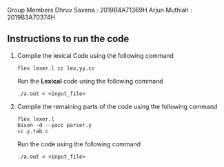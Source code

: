 Group Members
Dhruv Saxena : 2019B4A71369H
Arjun Muthiah : 2019B3A70374H

## Instructions to run the code
1) Compile the lexical Code using the following command
    ```
    flex lexer.l cc lex.yy.cc
    ```

    Run the **Lexical** code using the following command
    ```
    ./a.out < <input_file>
    ```

2) Compile the remaining parts of the code using the following command
    ```
    flex lexer.l
    bison -d --yacc parser.y
    cc y.tab.c
    ```
    Run the code using the following command
    ```
    ./a.out < <input_file>
    ```
